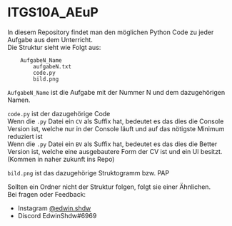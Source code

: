 # ITGS10A_AEuP
In diesem Repository findet man den möglichen Python Code zu jeder Aufgabe aus dem Unterricht. <br/>
Die Struktur sieht wie Folgt aus:
```
    AufgabeN_Name
        aufgabeN.txt
        code.py
        bild.png
```

`AufgabeN_Name` ist die Aufgabe mit der Nummer N und dem dazugehörigen Namen.

`code.py` ist der dazugehörige Code <br/>
Wenn die `.py` Datei ein `CV` als Suffix hat, bedeutet es das dies die Console Version ist, welche nur in der Console läuft und auf das nötigste Minimum reduziert ist <br/>
Wenn die `.py` Datei ein `BV` als Suffix hat, bedeutet es das dies die Better Version ist, welche eine ausgebautere Form der CV ist und ein UI besitzt. (Kommen in naher zukunft ins Repo) <br/>

`bild.png` ist das dazugehörige Struktogramm bzw. PAP 

Sollten ein Ordner nicht der Struktur folgen, folgt sie einer Ähnlichen. <br/>
Bei fragen oder Feedback:
- Instagram <a href="https://www.instagram.com/edwin.shdw/">@edwin.shdw</a>
- Discord EdwinShdw#6969